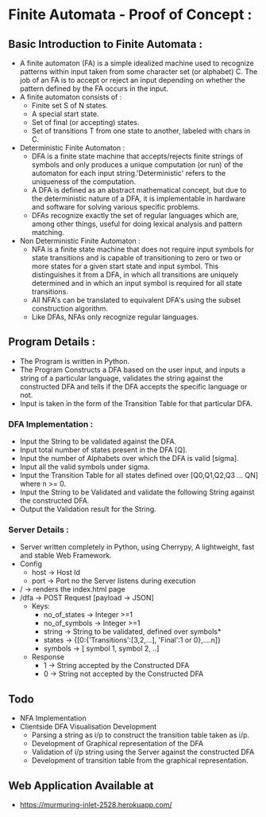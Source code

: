 # Finite Automata - Proof of Concept :

## Basic Introduction to Finite Automata :
* A finite automaton (FA) is a simple idealized machine used to recognize patterns within input taken from some character set
  (or alphabet) C. The job of an FA is to accept or reject an input depending on whether the pattern defined by the FA occurs
  in the input.
* A finite automaton consists of :
    * Finite set S of N states.
    * A special start state.
    * Set of final (or accepting) states.
    * Set of transitions T from one state to another, labeled with chars in C.
* Deterministic Finite Automaton :
    * DFA is a finite state machine that accepts/rejects finite strings of symbols and only produces a unique computation
      (or run) of the automaton for each input string.'Deterministic' refers to the uniqueness of the computation.
    * A DFA is defined as an abstract mathematical concept, but due to the deterministic nature of a DFA,
      it is implementable in hardware and software for solving various specific problems.
    * DFAs recognize exactly the set of regular languages which are, among other things,
      useful for doing lexical analysis and pattern matching.
* Non Deterministic Finite Automaton :
    * NFA is a finite state machine that does not require input symbols for state transitions and is capable of transitioning
      to zero or two or more states for a given start state and input symbol. This distinguishes it from a DFA,
      in which all transitions are uniquely determined and in which an input symbol is required for all state transitions.
    * All NFA's can be translated to equivalent DFA's using the subset construction algorithm.
    * Like DFAs, NFAs only recognize regular languages.

## Program Details :
* The Program is written in Python.
* The Program Constructs a DFA based on the user input, and inputs a string of a particular language, validates the
  string against the constructed DFA and tells if the DFA accepts the specific language or not.
* Input is taken in the form of the Transition Table for that particular DFA.

### DFA Implementation :
* Input the String to be validated against the DFA.
* Input total number of states present in the DFA [Q].
* Input the number of Alphabets over which the DFA is valid [sigma].
* Input all the valid symbols under sigma.
* Input the Transition Table for all states defined over [Q0,Q1,Q2,Q3 ... QN]
  where n >= 0.
* Input the String to be Validated and validate the following String against the constructed DFA.
* Output the Validation result for the String.

### Server Details :
* Server written completely in Python, using Cherrypy, A lightweight, fast and stable Web Framework. 
* Config
  - host -> Host Id
  - port -> Port no the Server listens during execution
* /     -> renders the index.html page
* /dfa  -> POST Request [payload -> JSON]
  - Keys:
    + no_of_states    -> Integer >=1
    + no_of_symbols   -> Integer >=1
    + string          -> String to be validated, defined over symbols*
    + states          -> {[0:{'Transitions':[3,2,...], 'Final':1 or 0},....n]}
    + symbols         -> [ symbol 1, symbol 2, ..]
  - Response
    + 1 -> String accepted by the Constructed DFA
    + 0 -> String not accepted by the Constructed DFA

## Todo
* NFA Implementation
* Clientside DFA Visualisation Development
  * Parsing a string as i/p to construct the transition table taken as i/p.
  * Development of Graphical representation of the DFA
  * Validation of i/p string using the Server against the constructed DFA
  * Development of transition table from the graphical representation.

## Web Application Available at
* https://murmuring-inlet-2528.herokuapp.com/
